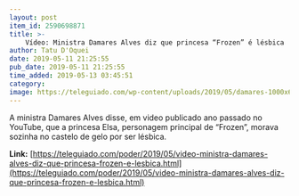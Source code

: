 ```yaml
---
layout: post
item_id: 2590698871
title: >-
    Vídeo: Ministra Damares Alves diz que princesa “Frozen” é lésbica
author: Tatu D'Oquei
date: 2019-05-11 21:25:55
pub_date: 2019-05-11 21:25:55
time_added: 2019-05-13 03:45:51
category: 
image: https://teleguiado.com/wp-content/uploads/2019/05/damares-1000x600.jpg
---
```


A ministra Damares Alves disse, em video publicado ano passado no YouTube, que a princesa Elsa, personagem principal de “Frozen”, morava sozinha no castelo de gelo por ser lésbica.

**Link:** [https://teleguiado.com/poder/2019/05/video-ministra-damares-alves-diz-que-princesa-frozen-e-lesbica.html](https://teleguiado.com/poder/2019/05/video-ministra-damares-alves-diz-que-princesa-frozen-e-lesbica.html)

